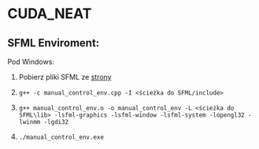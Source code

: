 # CUDA_NEAT


## SFML Enviroment:
Pod Windows:

1. Pobierz pliki SFML ze [strony](https://www.sfml-dev.org/download/)

2.  ``` shell
    g++ -c manual_control_env.cpp -I <ścieżka do SFML/include>
    ```

3.  ``` shell
    g++ manual_control_env.o -o manual_control_env -L <ścieżka do SFML\lib> -lsfml-graphics -lsfml-window -lsfml-system -lopengl32 -lwinmm -lgdi32
    ```
4. ``` shell
   ./manual_control_env.exe
   ```
